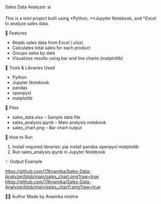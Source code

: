 Sales Data Analyzer 📊

This is a mini project built using *Python, **Jupyter Notebook, and **Excel* to analyze sales data.

🔧 Features
- Reads sales data from Excel (.xlsx)
- Calculates total sales for each product
- Groups sales by date
- Visualizes results using bar and line charts (matplotlib)

🧰 Tools & Libraries Used
- Python
- Jupyter Notebook
- pandas
- openpyxl
- matplotlib

📁 Files
- sales_data.xlsx – Sample data file
- sales_analysis.ipynb – Main analysis notebook
- sales_chart.png – Bar chart output

📌 How to Run
1. Install required libraries:
   pip install pandas openpyxl matplotlib
2. Run sales_analysis.ipynb in Jupyter Notebook


✨ Output Example

https://github.com/17Anamika/Sales-Data-Analyzer/blob/main/sales_chart.png?raw=true
https://github.com/17Anamika/Sales-Data-Analyzer/blob/main/sales_chart1.png?raw=true





👩‍💻 Author
Made  by Anamika mishra  

